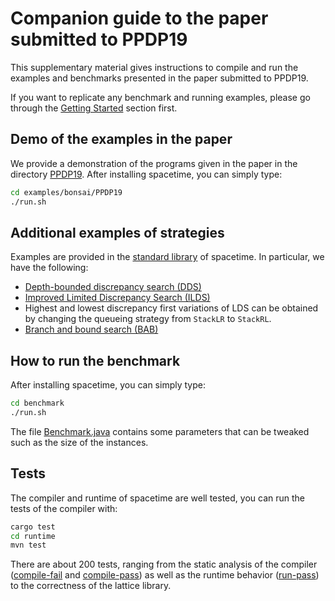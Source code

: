# Companion guide to the paper submitted to PPDP19

This supplementary material gives instructions to compile and run the examples and benchmarks presented in the paper submitted to PPDP19.

If you want to replicate any benchmark and running examples, please go through the [Getting Started](getting-started.html) section first.

## Demo of the examples in the paper

We provide a demonstration of the programs given in the paper in the directory [PPDP19](https://github.com/ptal/bonsai/tree/PPDP19/examples/bonsai/PPDP19).
After installing spacetime, you can simply type:

```sh
cd examples/bonsai/PPDP19
./run.sh
```

## Additional examples of strategies

Examples are provided in the [standard library](https://github.com/ptal/bonsai/tree/master/libstd/src/main/java/bonsai) of spacetime.
In particular, we have the following:

* [Depth-bounded discrepancy search (DDS)](https://github.com/ptal/bonsai/blob/PPDP19/libstd/src/main/java/bonsai/strategies/DDS.bonsai.java)
* [Improved Limited Discrepancy Search (ILDS)](https://github.com/ptal/bonsai/blob/PPDP19/libstd/src/main/java/bonsai/strategies/ILDS.bonsai.java)
* Highest and lowest discrepancy first variations of LDS can be obtained by changing the queueing strategy from `StackLR` to `StackRL`.
* [Branch and bound search (BAB)](https://github.com/ptal/bonsai/blob/PPDP19/libstd/src/main/java/bonsai/cp/MaximizeBAB.bonsai.java)

## How to run the benchmark

After installing spacetime, you can simply type:

```sh
cd benchmark
./run.sh
```

The file [Benchmark.java](https://github.com/ptal/bonsai/blob/master/benchmark/src/main/java/benchmark/Benchmark.java) contains some parameters that can be tweaked such as the size of the instances.

## Tests

The compiler and runtime of spacetime are well tested, you can run the tests of the compiler with:

```sh
cargo test
cd runtime
mvn test
```

There are about 200 tests, ranging from the static analysis of the compiler ([compile-fail](https://github.com/ptal/bonsai/tree/master/data/test/compile-fail) and [compile-pass](https://github.com/ptal/bonsai/tree/master/data/test/compile-pass)) as well as the runtime behavior ([run-pass](https://github.com/ptal/bonsai/tree/master/data/test/run-pass)) to the correctness of the lattice library.

